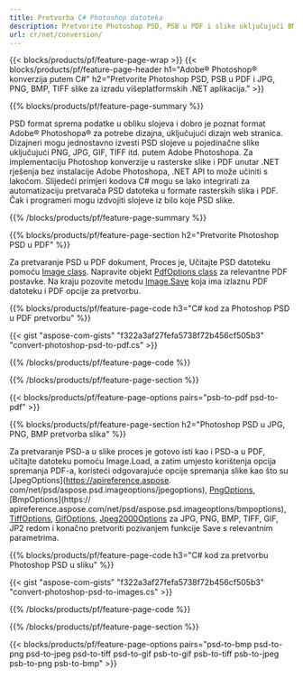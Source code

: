 ```yaml
---
title: Pretvorba C# Photoshop datoteka
description: Pretvorite Photoshop PSD, PSB u PDF i slike uključujući BMP, JPG, PNG, TIFF s nekoliko redaka C# koda putem .NET biblioteke.
url: cr/net/conversion/
---
```


{{< blocks/products/pf/feature-page-wrap >}}
{{< blocks/products/pf/feature-page-header h1="Adobe® Photoshop® konverzija putem C#" h2="Pretvorite Photoshop PSD, PSB u PDF i JPG, PNG, BMP, TIFF slike za izradu višeplatformskih .NET aplikacija." >}}

{{% blocks/products/pf/feature-page-summary %}}

PSD format sprema podatke u obliku slojeva i dobro je poznat format Adobe® Photoshopa® za potrebe dizajna, uključujući dizajn web stranica. Dizajneri mogu jednostavno izvesti PSD slojeve u pojedinačne slike uključujući PNG, JPG, GIF, TIFF itd. putem Adobe Photoshopa. Za implementaciju Photoshop konverzije u rasterske slike i PDF unutar .NET rješenja bez instalacije Adobe Photoshopa, .NET API to može učiniti s lakoćom. Slijedeći primjeri kodova C# mogu se lako integrirati za automatizaciju pretvarača PSD datoteka u formate rasterskih slika i PDF. Čak i programeri mogu izdvojiti slojeve iz bilo koje PSD slike.


{{% /blocks/products/pf/feature-page-summary  %}}

{{% blocks/products/pf/feature-page-section  h2="Pretvorite Photoshop PSD u PDF" %}}

Za pretvaranje PSD u PDF dokument, Proces je, Učitajte PSD datoteku pomoću [Image class](https://apireference.aspose.com/net/psd/aspose.psd/image). Napravite objekt [PdfOptions class](https://apireference.aspose.com/net/psd/aspose.psd.imageoptions/pdfoptions) za relevantne PDF postavke. Na kraju pozovite metodu [Image.Save](https://apireference.aspose.com/net/psd/aspose.psd.image/save/methods/3) koja ima izlaznu PDF datoteku i PDF opcije za pretvorbu.

{{% blocks/products/pf/feature-page-code h3="C# kod za Photoshop PSD u PDF pretvorbu" %}}

{{< gist "aspose-com-gists" "f322a3af27fefa5738f72b456cf505b3" "convert-photoshop-psd-to-pdf.cs" >}}

{{% /blocks/products/pf/feature-page-code  %}}

{{% /blocks/products/pf/feature-page-section %}}

{{< blocks/products/pf/feature-page-options pairs="psb-to-pdf psd-to-pdf" >}}

{{% blocks/products/pf/feature-page-section  h2="Photoshop PSD u JPG, PNG, BMP pretvorba slika" %}}

Za pretvaranje PSD-a u slike proces je gotovo isti kao i PSD-a u PDF, učitajte datoteku pomoću Image.Load, a zatim umjesto korištenja opcija spremanja PDF-a, koristeći odgovarajuće opcije spremanja slike kao što su [JpegOptions](https://apireference.aspose. com/net/psd/aspose.psd.imageoptions/jpegoptions), [PngOptions](https://apireference.aspose.com/net/psd/aspose.psd.imageoptions/pngoptions), [BmpOptions](https:// apireference.aspose.com/net/psd/aspose.psd.imageoptions/bmpoptions), [TiffOptions](https://apireference.aspose.com/net/psd/aspose.psd.imageoptions/tiffoptions), [GifOptions]( https://apireference.aspose.com/net/psd/aspose.psd.imageoptions/gifoptions), [Jpeg2000Options](https://apireference.aspose.com/net/psd/aspose.psd.imageoptions/jpeg2000options) za JPG, PNG, BMP, TIFF, GIF, JP2 redom i konačno pretvoriti pozivanjem funkcije Save s relevantnim parametrima.


{{% blocks/products/pf/feature-page-code h3="C# kod za pretvorbu Photoshop PSD u sliku" %}}

{{< gist "aspose-com-gists" "f322a3af27fefa5738f72b456cf505b3" "convert-photoshop-psd-to-images.cs" >}}

{{% /blocks/products/pf/feature-page-code  %}}

{{% /blocks/products/pf/feature-page-section %}}

{{< blocks/products/pf/feature-page-options pairs="psd-to-bmp psd-to-png psd-to-jpeg psd-to-tiff psd-to-gif psb-to-gif psb-to-tiff psb-to-jpeg psb-to-png psb-to-bmp" >}}
